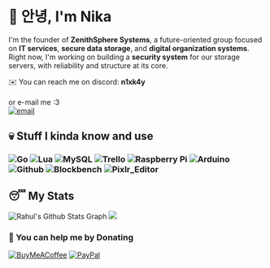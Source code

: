 # 👋 안녕, I'm **Nika**

I'm the founder of **ZenithSphere Systems**, a future-oriented group focused on **IT services**, **secure data storage**, and **digital organization systems**. <br>Right now, I'm working on building a **security system** for our storage servers, with reliability and structure at its core.

✉️ You can reach me on discord: **n1xk4y**<br><br>
or e-mail me :3 <br>
[![email](https://img.shields.io/badge/EMail-D14836?style=for-the-badge&logo=Gmail&logoColor=white)](mailto:nika@zenithsphere.de)

## 💀 Stuff I kinda know and use
### ![Go](https://img.shields.io/badge/go-%2300ADD8.svg?style=for-the-badge&logo=go&logoColor=white) ![Lua](https://img.shields.io/badge/lua-%232C2D72.svg?style=for-the-badge&logo=lua&logoColor=white) ![MySQL](https://img.shields.io/badge/mysql-4479A1.svg?style=for-the-badge&logo=mysql&logoColor=white) ![Trello](https://img.shields.io/badge/Trello-%23026AA7.svg?style=for-the-badge&logo=Trello&logoColor=white) ![Raspberry Pi](https://img.shields.io/badge/-Raspberry_Pi-C51A4A?style=for-the-badge&logo=Raspberry-Pi)  ![Arduino](https://img.shields.io/badge/-Arduino-00979D?style=for-the-badge&logo=Arduino&logoColor=white) ![Github](https://img.shields.io/badge/github%20-%23121011.svg?&style=for-the-badge&logo=github&logoColor=white) ![Blockbench](https://img.shields.io/badge/blockbench-%231572B6.svg?style=for-the-badge&logo=Blockbench&logoColor=white) ![Pixlr_Editor](https://img.shields.io/badge/Wordpress%20-%23121011.svg?style=for-the-badge&logo=wordpress&logoColor=white)

## 😴 My Stats
 ![Rahul's Github Stats Graph](https://github-profile-summary-cards.vercel.app/api/cards/profile-details?username=EinDummesNika&theme=vue&hide_border=true)
 ![](https://github-readme-stats.vercel.app/api/top-langs/?username=EinDummesNika&theme=vue&hide_border=true&include_all_commits=true&count_private=false&layout=compact)

  ### 🧋 You can help me by Donating
  [![BuyMeACoffee](https://img.shields.io/badge/Buy%20Me%20a%20Coffee-ffdd00?style=for-the-badge&logo=buy-me-a-coffee&logoColor=black)](https://buymeacoffee.com/https://buymeacoffee.com/eindummesnika) [![PayPal](https://img.shields.io/badge/PayPal-00457C?style=for-the-badge&logo=paypal&logoColor=white)](https://paypal.me/paypal.me/FabriceWeigel) 
